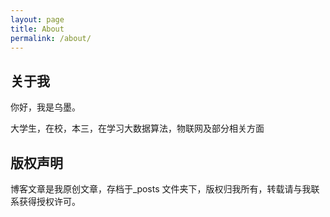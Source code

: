 ```yaml
---
layout: page
title: About
permalink: /about/
---
```


## 关于我
你好，我是乌墨。

大学生，在校，本三，在学习大数据算法，物联网及部分相关方面



## 版权声明

博客文章是我原创文章，存档于_posts 文件夹下，版权归我所有，转载请与我联系获得授权许可。
